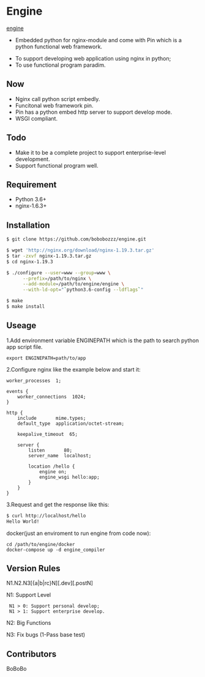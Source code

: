 # Engine

[engine](https://github.com/bobobozzz/engine.git)
 - Embedded python for nginx-module and come with Pin which is a python functional web framework.

* To support developing web application using nginx in python;
* To use functional program paradim. 

## Now

* Nginx call python script embedly.
* Funcitonal web framework pin.
* Pin has a python embed http server to support develop mode.
* WSGI compliant.

## Todo

* Make it to be a complete project to support enterprise-level development.
* Support functional program well.

## Requirement

- Python 3.6+
- nginx-1.6.3+ 

## Installation

```sh
$ git clone https://github.com/bobobozzz/engine.git

$ wget 'http://nginx.org/download/nginx-1.19.3.tar.gz'
$ tar -zxvf nginx-1.19.3.tar.gz
$ cd nginx-1.19.3

$ ./configure --user=www --group=www \
      --prefix=/path/to/nginx \
      --add-module=/path/to/engine/engine \
      --with-ld-opt="`python3.6-config --ldflags`"

$ make
$ make install
```

## Useage

1.Add environment variable ENGINEPATH which is the path to search python app script file.

```
export ENGINEPATH=path/to/app
```

2.Configure nginx like the example below and start it:

```
worker_processes  1;

events {
    worker_connections  1024;
}

http {
    include       mime.types;
    default_type  application/octet-stream;

    keepalive_timeout  65;

    server {
        listen       80;
        server_name  localhost;

        location /hello {
            engine on;
            engine_wsgi hello:app;
        }
    }
}
```

3.Request and get the response like this:

```sh
$ curl http://localhost/hello
Hello World!
```

docker(just an enviroment to run engine from code now):

```
cd /path/to/engine/docker
docker-compose up -d engine_compiler
```

## Version Rules 

N1.N2.N3[{a|b|rc}N][.dev][.postN]

 N1: Support Level

     N1 > 0: Support personal develop;
     N1 > 1: Support enterprise develop.

 N2: Big Functions

 N3: Fix bugs (1-Pass base test)

## Contributors

BoBoBo
